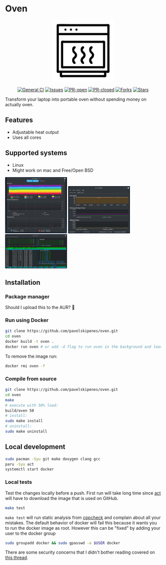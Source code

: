 # Oven
<div style="text-align:center">
    <img src="./docs/logo.svg" height="200"></img>

[![General CI](https://github.com/pavelskipenes/oven/workflows/General%20CI/badge.svg)](https://github.com/pavelskipenes/oven/workflows/General%20CI/badge.svg)
[![Issues](https://img.shields.io/github/issues/pavelskipenes/oven.svg)](https://github.com/pavelskipenes/oven/issues)
[![PR-open](https://img.shields.io/github/issues-pr/pavelskipenes/oven.svg)](https://github.com/pavelskipenes/oven/pulls)
[![PR-closed](https://img.shields.io/github/issues-pr-closed/pavelskipenes/oven.svg)](https://github.com/pavelskipenes/oven/pulls)
[![Forks](https://img.shields.io/github/forks/pavelskipenes/oven.svg)](https://github.com/pavelskipenes/oven/network)
[![Stars](https://img.shields.io/github/stars/pavelskipenes/oven.svg)](https://github.com/pavelskipenes/oven/stargazers)
</div>

Transform your laptop into portable oven without spending money on actually oven.
<object data="docs/logo.svg" height="100" width="100"></object>

## Features
- Adjustable heat output
- Uses all cores

## Supported systems
- Linux
- Might work on mac and Free/Open BSD

<img src="./docs/gnome_system_monitor.png" alt="Gnome system monitor" width="200"/>
<img src="./docs/k_sys_guard.png" alt="KDE System Guard" width="200"/>
<img src="./docs/htop.png" alt="htop" width="200"/>

## Installation

### Package manager
Should I upload this to the AUR? 🤔

### Run using Docker
```bash
git clone https://github.com/pavelskipenes/oven.git
cd oven
docker build -t oven .
docker run oven # or add -d flag to run oven in the background and leave your shell interactive
```

To remove the image run:
```bash
docker rmi oven -f
```

### Compile from source
```bash
git clone https://github.com/pavelskipenes/oven.git
cd oven
make
# execute with 50% load:
build/oven 50
# install:
sudo make install
# uninstall:
sudo make uninstall
```

## Local development
```bash
sudo pacman -Syu git make doxygen clang gcc
paru -Syu act
systemctl start docker
```

### Local tests
Test the changes locally before a push. First run will take long time since [act](https://github.com/nektos/act) will have to download the image that is used on GitHub.
```bash
make test
```
`make test` will run static analysis from [cppcheck](https://github.com/danmar/cppcheck) and complain about all your mistakes.
The default behavior of docker will fail this because it wants you to run the docker image as root. However this can be "fixed" by adding your user to the docker group
```bash
sudo groupadd docker && sudo gpasswd -a $USER docker
```
There are some security concerns that I didn't bother reading covered on [this thread](https://askubuntu.com/questions/477551/how-can-i-use-docker-without-sudo).
